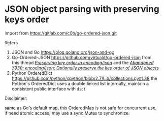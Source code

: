 JSON object parsing with preserving keys order
=============================================

Import from https://gitlab.com/c0b/go-ordered-json.git

Refers

1. JSON and Go        https://blog.golang.org/json-and-go
2. Go-Ordered-JSON    https://github.com/virtuald/go-ordered-json
   from this thread [*Preserving key order in encoding/json*](https://groups.google.com/forum/#!topic/golang-dev/zBQwhm3VfvU)
   and the [*Abandoned 7930: encoding/json: Optionally preserve the key order of JSON objects*](https://go-review.googlesource.com/c/go/+/7930)
3. Python OrderedDict https://github.com/python/cpython/blob/2.7/Lib/collections.py#L38
   the Python's OrderedDict uses a double linked list internally, maintain a consistent public interface with `dict`

Disclaimer:

same as Go's default [map](https://blog.golang.org/go-maps-in-action), this OrderedMap is not safe for concurrent use, if need atomic access, may use a sync.Mutex to synchronize.
